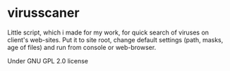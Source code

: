 # virusscaner
Little script, which i made for my work, for quick search of viruses on client's web-sites.
Put it to site root, change default settings (path, masks, age of files) and run from console or web-browser.

Under GNU GPL 2.0 license
